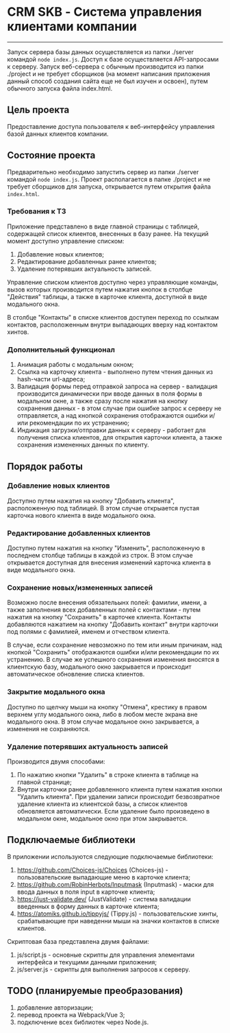 # CRM SKB - Система управления клиентами компании

____
Запуск сервера базы данных осуществляется из папки ./server командой `node index.js`. Доступ к базе осуществляется API-запросами к серверу.
Запуск веб-сервера с обычным производится из папки ./project и не требует сборщиков (на момент написания приложения данный способ создания сайта еще не был изучен и освоен), путем обычного запуска файла index.html.

## Цель проекта

Предоставление доступа пользователя к веб-интерфейсу управления базой данных клиентов компании.

## Состояние проекта

Предварительно необходимо запустить сервер из папки ./server командой `node index.js`. Проект располагается в папке ./project и не требует сборщиков для запуска, открывается путем открытия файла `index.html`.

### Требования к ТЗ

Приложение представлено в виде главной страницы с таблицей, содержащей список клиентов, внесенных в базу ранее.
На текущий момент доступно управление списком:

   1. Добавление новых клиентов;
   2. Редактирование добавленных ранее клиентов;
   3. Удаление потерявших актуальность записей.

Управление списком клиентов доступно через управляющие команды, вызов которых производится путем нажатия кнопок в столбце "Действия" таблицы, а также в карточке клиента, доступной в виде модального окна.

В столбце "Контакты" в списке клиентов доступен переход по ссылкам контактов, расположенным внутри выпадающих вверху над контактом хинтов.

### Дополнительный функционал

   1. Анимация работы с модальным окном;
   2. Ссылка на карточку клиента - выполнено путем чтения данных из hash-части url-адреса;
   3. Валидация формы перед отправкой запроса на сервер - валидация производится динамически при вводе данных в поля формы в модальном окне, а также сразу после нажатия на кнопку сохранения данных - в этом случае при ошибке запрос к серверу не отправляется, а над кнопкой сохранения отображаются ошибки и/или рекомендации по их устранению;
   4. Индикация загрузки/отправки данных к серверу - работает для получения списка клиентов, для открытия карточки клиента, а также сохранения измененных данных по клиенту.

## Порядок работы

### Добавление новых клиентов

Доступно путем нажатия на кнопку "Добавить клиента", расположенную под таблицей. В этом случае открыается пустая карточка нового клиента в виде модального окна.

### Редактирование добавленных клиентов

Доступно путем нажатия на кнопку "Изменить", расположенную в последнем столбце таблицы в каждой из строк. В этом случае открывается доступная для внесения изменений карточка клиента в виде модального окна.

### Сохранение новых/измененных записей

Возможно после внесения обязательынх полей: фамилии, имени, а также заполнения всех добавленных полей с контактами - путем нажатия на кнопку "Сохранить" в карточке клиента. Контакты добавляются нажатием на кнопку "Добавить контакт" внутри карточки под полями с фамилией, именем и отчеством клиента.

В случае, если сохранение невозможно по тем или иным причинам, над кнопкой "Сохранить" отображаются ошибки и/или рекомендации по их устранению. В случае же успешного сохранения изменения вносятся в клиентскую базу, модального окно закрывается и происходит автоматическое обновление списка клиентов.

### Закрытие модального окна

Доступно по щелчку мыши на кнопку "Отмена", крестику в правом верхнем углу модального окна, либо в любом месте экрана вне модального окна. В этом случае модальное окно закрывается, а изменения не сохраняются.

### Удаление потерявших актуальность записей

Производится двумя способами:

   1. По нажатию кнопки "Удалить" в строке клиента в таблице на главной странице;
   2. Внутри карточки ранее добавленного клиента путем нажатия кнопки "Удалить клиента".
При удалении записи происходит безвозвратное удаление клиента из клиентской базы, а список клиентов обновляется автоматически. Если удаление было произведено в модальном окне, модальное окно при этом закрывается.

## Подключаемые библиотеки

В приложении используются следующие подключаемые библиотеки:

   1. <https://github.com/Choices-js/Choices> (Choices-js) - пользовательские выпадающие меню в карточке клиента;
   2. <https://github.com/RobinHerbots/Inputmask> (Inputmask) - маски для ввода данных в поля input в карточке клиента;
   3. <https://just-validate.dev/> (JustValidate) - система валидации введенных в форму данных в карточке клиента;
   4. <https://atomiks.github.io/tippyjs/> (Tippy.js) - пользовательские хинты, срабатывающие при наведенни мыши на значки контактов в списке клиентов.

Скриптовая база представлена двумя файлами:

   1. js/script.js - основные скрипты для управления элементами интерфейса и текущими данными приложения;
   2. js/server.js - скрипты для выполнения запросов к серверу.

## TODO (планируемые преобразования)

1. добавление авторизации;
2. перевод проекта на Webpack/Vue 3;
3. подключение всех библиотек через Node.js.
